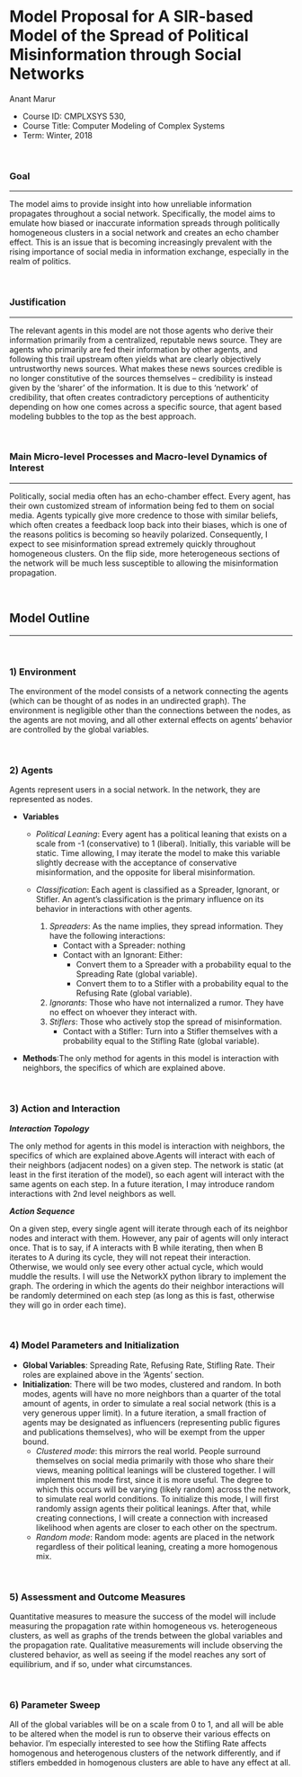 # Model Proposal for A SIR-based Model of the Spread of Political Misinformation through Social Networks

Anant Marur

* Course ID: CMPLXSYS 530,
* Course Title: Computer Modeling of Complex Systems
* Term: Winter, 2018



&nbsp; 

### Goal 
*****
 
The model aims to provide insight into how unreliable information propagates throughout a social network. Specifically, the model aims to emulate how biased or inaccurate information spreads through politically homogeneous clusters in a social network and creates an echo chamber effect. This is an issue that is becoming increasingly prevalent with the rising importance of social media in information exchange, especially in the realm of politics.


&nbsp;  
### Justification
****
The relevant agents in this model are not those agents who derive their information primarily from a centralized, reputable news source. They are agents who primarily are fed their information by other agents, and following this trail upstream often yields what are clearly objectively untrustworthy news sources. What makes these news sources credible is no longer constitutive of the sources themselves – credibility is instead given by the ‘sharer’ of the information. It is due to this ‘network’ of credibility, that often creates contradictory perceptions of authenticity depending on how one comes across a specific source, that agent based modeling bubbles to the top as the best approach.

&nbsp; 
### Main Micro-level Processes and Macro-level Dynamics of Interest
****

Politically, social media often has an echo-chamber effect. Every agent, has their own customized stream of information being fed to them on social media. Agents typically give more credence to those with similar beliefs, which often creates a feedback loop back into their biases, which is one of the reasons politics is becoming so heavily polarized. 
Consequently, I expect to see misinformation spread extremely quickly throughout homogeneous clusters. On the flip side, more heterogeneous sections of the network will be much less susceptible to allowing the misinformation propagation. 

&nbsp; 


## Model Outline
****
&nbsp; 
### 1) Environment

The environment of the model consists of a network connecting the agents (which can be thought of as nodes in an undirected graph). The environment is negligible other than the connections between the nodes, as the agents are not moving, and all other external effects on agents’ behavior are controlled by the global variables. 

&nbsp; 

### 2) Agents
 
 Agents represent users in a social network. In the network, they are represented as nodes.
 
* __Variables__
	- _Political Leaning_: Every agent has a political leaning that exists on a scale from -1 (conservative) to 1 (liberal). Initially, this variable will be static. Time allowing, I may iterate the model to make  this variable slightly decrease with the acceptance of conservative misinformation, and the opposite for liberal misinformation.

	- _Classification_: Each agent is classified as a Spreader, Ignorant, or Stifler. An agent’s classification is the primary influence on its behavior in interactions with other agents. 
		1. _Spreaders_: As the name implies, they spread information. They have the following interactions:
			- Contact with a Spreader: nothing
			- Contact with an Ignorant: Either:
				- Convert them to a Spreader with a probability equal to the Spreading Rate (global variable).
				- Convert them to to a Stifler with a probability equal to the Refusing Rate (global variable).
		2. _Ignorants_: Those who have not internalized a rumor. They have no effect on whoever they interact with.
		3. _Stiflers_: Those who actively stop the spread of misinformation.
			- Contact with a Stifler: Turn into a Stifler themselves with a probability equal to the Stifling Rate (global variable).

* __Methods__:The only method for agents in this model is interaction with neighbors, the specifics of which are explained above.


&nbsp; 

### 3) Action and Interaction 
 
**_Interaction Topology_**

The only method for agents in this model is interaction with neighbors, the specifics of which are explained above.Agents will interact with each of their neighbors (adjacent nodes) on a given step. The network is static (at least in the first iteration of the model), so each agent will interact with the same agents on each step. In a future iteration, I may introduce random interactions with 2nd level neighbors as well.
 
**_Action Sequence_**

On a given step, every single agent will iterate through each of its neighbor nodes and interact with them. However, any pair of agents will only interact once. That is to say, if A interacts with B while iterating, then when B iterates to A during its cycle, they will not repeat their interaction. Otherwise, we would only see every other actual cycle, which would muddle the results. I will use the NetworkX python library to implement the graph. The ordering in which the agents do their neighbor interactions will be randomly determined on each step (as long as this is fast, otherwise they will go in order each time). 

&nbsp; 
### 4) Model Parameters and Initialization

* __Global Variables__: Spreading Rate, Refusing Rate, Stifling Rate. Their roles are explained above in the ‘Agents’ section.
* __Initialization__: There will be two modes, clustered and random. In both modes, agents will have no more neighbors than a quarter of the total amount of agents, in order to simulate a real social network (this is a very generous upper limit). In a future iteration, a small fraction of agents may be designated as influencers (representing public figures and publications themselves), who will be exempt from the upper bound.
	- _Clustered mode_: this mirrors the real world. People surround themselves on social media primarily with those who share their views, meaning political leanings will be clustered together. I will implement this mode first, since it is more useful. The degree to which this occurs will be varying (likely random) across the network, to simulate real world conditions. To initialize this mode, I will first randomly assign agents their political leanings. After that, while creating connections, I will create a connection with increased likelihood when agents are closer to each other on the spectrum.
	- _Random mode_: Random mode: agents are placed in the network regardless of their political leaning, creating a more homogenous mix.

&nbsp; 

### 5) Assessment and Outcome Measures

Quantitative measures to measure the success of the model will include measuring the propagation rate within homogeneous vs. heterogeneous clusters, as well as graphs of the trends between the global variables and the propagation rate. Qualitative measurements will include observing the clustered behavior, as well as seeing if the model reaches any sort of equilibrium, and if so, under what circumstances.

&nbsp; 

### 6) Parameter Sweep

All of the global variables will be on a scale from 0 to 1, and all will be able to be altered when the model is run to observe their various effects on behavior. I’m especially interested to see how the Stifling Rate affects homogenous and heterogenous clusters of the network differently, and if stiflers embedded in homogenous clusters are able to have any effect at all.  
